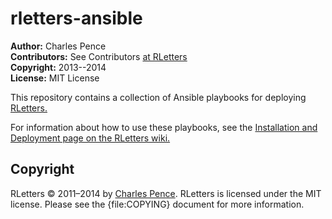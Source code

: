 rletters-ansible
================

**Author:** Charles Pence  
**Contributors:** See Contributors [at RLetters](https://github.com/cpence/rletters/blob/master/README.md#contributors--support)  
**Copyright:** 2013--2014  
**License:** MIT License  

This repository contains a collection of Ansible playbooks for deploying [RLetters.](https://github.com/cpence/rletters/)

For information about how to use these playbooks, see the [Installation and Deployment page on the RLetters wiki.](https://github.com/cpence/rletters/wiki/Installation-and-Deployment)

Copyright
---------

RLetters &copy; 2011–2014 by [Charles Pence](mailto:charles@charlespence.net). RLetters is licensed under the MIT license. Please see the {file:COPYING} document for more information.
